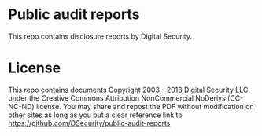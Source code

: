 # Public audit reports
This repo contains disclosure reports by Digital Security.

# License
This repo contains documents Copyright 2003 - 2018 Digital Security LLC. under the Creative Commons Attribution NonCommercial NoDerivs (CC-NC-ND) license. You may share and repost the PDF without modification on other sites as long as you put a clear reference link to https://github.com/DSecurity/public-audit-reports
